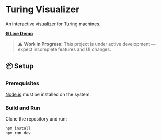 # Turing Visualizer

An interactive visualizer for Turing machines.

**[🌐 Live Demo](https://grabczak.github.io/turing-visualizer/)**

> ⚠️ **Work in Progress:** This project is under active development — expect incomplete features and UI changes.

## 📦 Setup

### Prerequisites

[Node.js](https://nodejs.org) must be installed on the system.

### Build and Run

Clone the repository and run:

```bash
npm install
npm run dev
```
